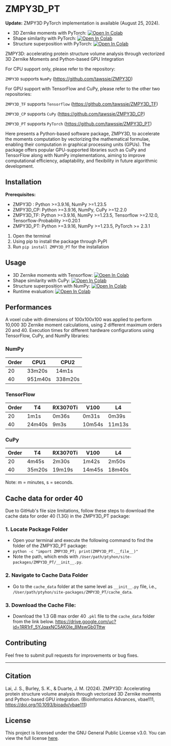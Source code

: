 # ZMPY3D_PT

**Update:**
ZMPY3D PyTorch implementation is available (August 25, 2024).
* 3D Zernike moments with PyTorch: [![Open In Colab](https://colab.research.google.com/assets/colab-badge.svg)](https://colab.research.google.com/github/tawssie/ZMPY3D_PT/blob/main/ZMPY3D_PT_demo_zm.ipynb)
* Shape similarity with PyTorch: [![Open In Colab](https://colab.research.google.com/assets/colab-badge.svg)](https://colab.research.google.com/github/tawssie/ZMPY3D_PT/blob/main/ZMPY3D_PT_demo_shape.ipynb) 
* Structure superposition with PyTorch: [![Open In Colab](https://colab.research.google.com/assets/colab-badge.svg)](https://colab.research.google.com/github/tawssie/ZMPY3D_PT/blob/main/ZMPY3D_PT_demo_super.ipynb)


ZMPY3D: accelerating protein structure volume analysis through vectorized 3D Zernike Moments and Python-based GPU Integration

For CPU support only, please refer to the repository:

`ZMPY3D` supports `NumPy`
(https://github.com/tawssie/ZMPY3D)

For GPU support with TensorFlow and CuPy, please refer to the other two repositories:

`ZMPY3D_TF` supports `Tensorflow`
(https://github.com/tawssie/ZMPY3D_TF)

`ZMPY3D_CP` supports `CuPy`
(https://github.com/tawssie/ZMPY3D_CP)

`ZMPY3D_PT` supports `PyTorch`
(https://github.com/tawssie/ZMPY3D_PT)

Here presents a Python-based software package, ZMPY3D, to accelerate the moments computation by vectorizing the mathematical formulae, enabling their computation in graphical processing units (GPUs). The package offers popular GPU-supported libraries such as CuPy and TensorFlow along with NumPy implementations, aiming to improve computational efficiency, adaptability, and flexibility in future algorithmic development. 

## Installation

**Prerequisites:**
* ZMPY3D   : Python >=3.9.16, NumPy >=1.23.5
* ZMPY3D_CP: Python >=3.9.16, NumPy, CuPy >=12.2.0
* ZMPY3D_TF: Python >=3.9.16, NumPy >=1.23.5, Tensorflow >=2.12.0, Tensorflow-Probability >=0.20.1
* ZMPY3D_PT: Python >=3.9.16, NumPy >=1.23.5, PyTorch >= 2.3.1

1. Open the terminal
2. Using pip to install the package through PyPI
3. Run `pip install ZMPY3D_PT` for the installation


## Usage
* 3D Zernike moments with Tensorflow: [![Open In Colab](https://colab.research.google.com/assets/colab-badge.svg)](https://colab.research.google.com/github/tawssie/ZMPY3D/blob/main/ZMPY3D_demo_zm.ipynb)
* Shape similarity with CuPy: [![Open In Colab](https://colab.research.google.com/assets/colab-badge.svg)](https://colab.research.google.com/github/tawssie/ZMPY3D/blob/main/ZMPY3D_demo_shape.ipynb) 
* Structure superposition with NumPy: [![Open In Colab](https://colab.research.google.com/assets/colab-badge.svg)](https://colab.research.google.com/github/tawssie/ZMPY3D/blob/main/ZMPY3D_demo_super.ipynb)
* Runtime evaluation: [![Open In Colab](https://colab.research.google.com/assets/colab-badge.svg)](https://colab.research.google.com/github/tawssie/ZMPY3D/blob/main/ZMPY3D_time_evaluation.ipynb) 


## Performances

A voxel cube with dimensions of 100x100x100 was applied to perform 10,000 3D Zernike moment calculations, using 2 different maximum orders 20 and 40.
Execution times for different hardware configurations using TensorFlow, CuPy, and NumPy libraries:

### NumPy

| Order | CPU1       | CPU2       |
|-------|------------|------------|
| 20    | 33m20s     | 14m1s      |
| 40    | 951m40s    | 338m20s    |


### TensorFlow

| Order |            T4 |            RX3070Ti |            V100 |            L4 | 
|-------|---------------|---------------------|-----------------|---------------|
| 20    | 1m1s          | 0m36s               | 0m31s           | 0m39s         | 
| 40    | 24m40s        | 9m3s                | 10m54s          | 11m13s        | 

### CuPy
| Order |      T4 |      RX3070Ti |      V100 |      L4 |
|-------|---------|---------------|-----------|---------|
| 20    | 4m45s   | 2m30s         | 1m42s     | 2m50s   |
| 40    | 35m20s  | 19m19s        | 14m45s    | 18m40s  |

Note: m = minutes, s = seconds.

## Cache data for order 40

Due to GitHub's file size limitations, follow these steps to download the cache data for order 40 (1.3G) in the ZMPY3D_PT package:

### 1. Locate Package Folder

- Open your terminal and execute the following command to find the folder of the ZMPY3D_PT package:
- `python -c "import ZMPY3D_PT; print(ZMPY3D_PT.__file__)"`
- Note the path, which ends with `/User/path/ptyhon/site-packages/ZMPY3D_PT/__init__.py`.

### 2. Navigate to Cache Data Folder
- Go to the `cache_data` folder at the same level as `__init__.py` file, i.e., `/User/path/ptyhon/site-packages/ZMPY3D_PT/cache_data`.

### 3. Download the Cache File:
- Download the 1.3 GB max order 40 `.pkl` file to the `cache_data` folder from the link below. https://drive.google.com/uc?id=1RR1rF_5YJqaxNC5AK0Ie_8MswGb0Tttw

## Contributing

Feel free to submit pull requests for improvements or bug fixes.

************************* 


## Citation

Lai, J. S., Burley, S. K., & Duarte, J. M. (2024). ZMPY3D: Accelerating protein structure volume analysis through vectorized 3D Zernike moments and Python-based GPU integration. (Bioinformatics Advances, vbae111, https://doi.org/10.1093/bioadv/vbae111)

## License

This project is licensed under the GNU General Public License v3.0. You can view the full license [here](https://www.gnu.org/licenses/gpl-3.0.en.html).

